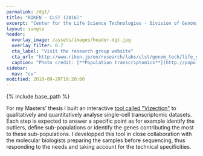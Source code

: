 ```yaml
---
permalink: /dgt/
title: "RIKEN - CLST (2016)"
excerpt: "Center for the Life Science Technologies - Division of Genomic Technologies - GMT Unit   (6 months internship - Yokohama, Japan)"
layout: single
header:
  overlay_image: /assets/images/header-dgt.jpg
  overlay_filter: 0.7
  cta_label: "Visit the research group website"
  cta_url: "http://www.riken.jp/en/research/labs/clst/genom_tech/life_sci_accel/genom_mini/"
  caption: "Photo credit: [**Population transcriptomics**](http://population-transcriptomics.org/)"
sidebar:
  nav: "cv"
modified: 2018-09-29T19:20:00
---
```


{% include base_path %}

For my Masters' thesis I built an interactive [tool called "Vizection"](https://github.com/shamansim/Vizection) to qualitatively
			and quantitatively analyse single-cell transcriptomic datasets. Each step
			is expected to answer a specific point as for example identify the
			outliers, define sub-populations or identify the genes contributing the
			most to these sub-populations. I developped this tool in close collaboration
			with the molecular biologists preparing the samples before sequencing, thus
			responding to the needs and taking account for the technical specificities.
